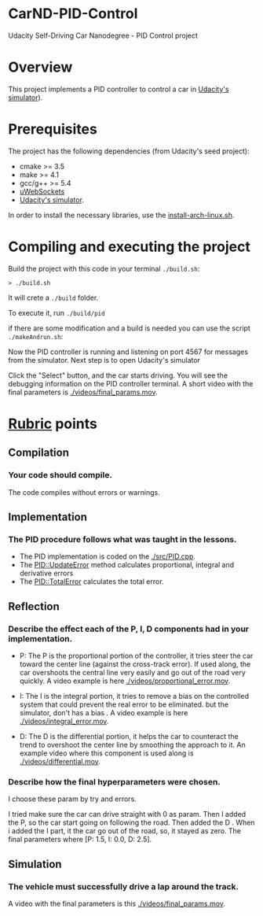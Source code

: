 # CarND-PID-Control
Udacity Self-Driving Car Nanodegree - PID Control project

# Overview

This project implements a PID controller to control a car in [Udacity's simulator](https://github.com/udacity/self-driving-car-sim/releases)).

# Prerequisites

The project has the following dependencies (from Udacity's seed project):

- cmake >= 3.5
- make >= 4.1
- gcc/g++ >= 5.4
- [uWebSockets](https://github.com/uNetworking/uWebSockets)
- [Udacity's simulator](https://github.com/udacity/self-driving-car-sim/releases).

In order to install the necessary libraries, use the [install-arch-linux.sh](./install-arch-linux.sh).

# Compiling and executing the project

Build the project with this code in your terminal `./build.sh`:
```
> ./build.sh
```
It will crete a `./build` folder.

To execute it, run `./build/pid` 

if there are some modification and a build is needed you can use the script `./makeAndrun.sh`:

Now the PID controller is running and listening on port 4567 for messages from the simulator. Next step is to open Udacity's simulator

Click the "Select" button, and the car starts driving. You will see the debugging information on the PID controller terminal. A short video with the final parameters is [./videos/final_params.mov](./videos/final_params.mov).

# [Rubric](https://review.udacity.com/#!/rubrics/824/view) points

## Compilation

### Your code should compile.

The code compiles without errors or warnings.

## Implementation

### The PID procedure follows what was taught in the lessons.

 - The PID implementation is coded on the [./src/PID.cpp](./src/PID.cpp).
 - The [PID::UpdateError](./src/PID.cpp#L29) method calculates proportional, integral and derivative errors
 - The [PID::TotalError](./src/PID.cpp#L47) calculates the total error.

## Reflection

### Describe the effect each of the P, I, D components had in your implementation.

- P: The  P is the proportional portion of the controller, it tries steer the car toward the center line (against the cross-track error). If used along, the car overshoots the central line very easily and go out of the road very quickly. A video example is here [./videos/proportional_error.mov](./videos/proportional_error.mov).

- I: The I is the integral portion, it tries to remove a bias on the controlled system that could prevent the real error to be eliminated. but the simulator, don't has a bias . A video example is here [./videos/integral_error.mov](./videos/integral_error.mov).

- D: The D is the differential portion, it helps the car to counteract the trend to overshoot the center line by smoothing the approach to it. An example video where this component is used along is [./videos/differential.mov](./videos/differential.mov).

### Describe how the final hyperparameters were chosen.

I choose these param by try and errors.

 I tried make sure the car can drive straight with 0 as param. Then I added the P, so the car start going on following the road. Then added the D . When i added the I part, it the car go out of the road, so, it stayed as zero. The final parameters where [P: 1.5, I: 0.0, D: 2.5].

## Simulation

### The vehicle must successfully drive a lap around the track.

A video with the final parameters is this [./videos/final_params.mov](./videos/final_params.mov).
